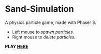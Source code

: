 # Sand-Simulation
A physics particle game, made with Phaser 3.
+ Left mouse to <em>spawn particles</em>.
+ Right mouse to <em>delete particles</em>.

<b>PLAY <a href = https://htmlpreview.github.io/?https://github.com/HealliesGames/Sand-Simulation/blob/master/index.html>HERE</a></b>
